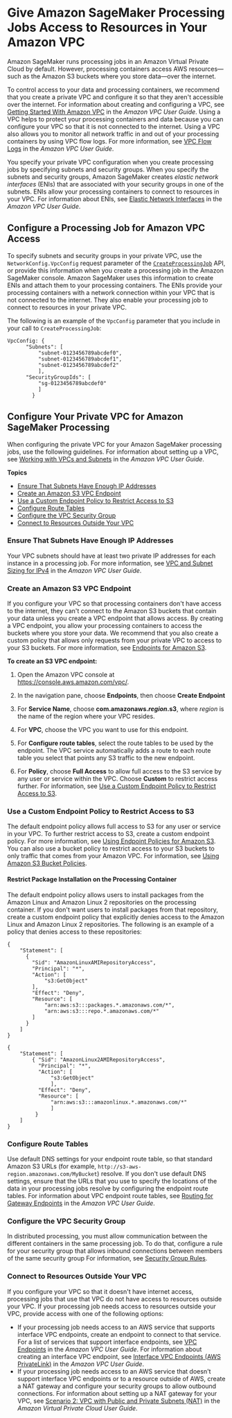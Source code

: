 # Give Amazon SageMaker Processing Jobs Access to Resources in Your Amazon VPC<a name="process-vpc"></a>

Amazon SageMaker runs processing jobs in an Amazon Virtual Private Cloud by default\. However, processing containers access AWS resources—such as the Amazon S3 buckets where you store data—over the internet\.

To control access to your data and processing containers, we recommend that you create a private VPC and configure it so that they aren't accessible over the internet\. For information about creating and configuring a VPC, see [Getting Started With Amazon VPC](https://docs.aws.amazon.com/AmazonVPC/latest/UserGuide/getting-started-ipv4.html) in the *Amazon VPC User Guide*\. Using a VPC helps to protect your processing containers and data because you can configure your VPC so that it is not connected to the internet\. Using a VPC also allows you to monitor all network traffic in and out of your processing containers by using VPC flow logs\. For more information, see [VPC Flow Logs](https://docs.aws.amazon.com/AmazonVPC/latest/UserGuide/flow-logs.html) in the *Amazon VPC User Guide*\.

You specify your private VPC configuration when you create processing jobs by specifying subnets and security groups\. When you specify the subnets and security groups, Amazon SageMaker creates *elastic network interfaces* \(ENIs\) that are associated with your security groups in one of the subnets\. ENIs allow your processing containers to connect to resources in your VPC\. For information about ENIs, see [Elastic Network Interfaces](https://docs.aws.amazon.com/AmazonVPC/latest/UserGuide/VPC_ElasticNetworkInterfaces.html) in the *Amazon VPC User Guide*\.

## Configure a Processing Job for Amazon VPC Access<a name="process-vpc-configure"></a>

To specify subnets and security groups in your private VPC, use the `NetworkConfig.VpcConfig` request parameter of the [ `CreateProcessingJob`](https://docs.aws.amazon.com/sagemaker/latest/APIReference/API_CreateProcessingJob.html) API, or provide this information when you create a processing job in the Amazon SageMaker console\. Amazon SageMaker uses this information to create ENIs and attach them to your processing containers\. The ENIs provide your processing containers with a network connection within your VPC that is not connected to the internet\. They also enable your processing job to connect to resources in your private VPC\.

The following is an example of the `VpcConfig` parameter that you include in your call to `CreateProcessingJob`:

```
VpcConfig: {
      "Subnets": [
          "subnet-0123456789abcdef0",
          "subnet-0123456789abcdef1",
          "subnet-0123456789abcdef2"
          ],
      "SecurityGroupIds": [
          "sg-0123456789abcdef0"
          ]
        }
```

## Configure Your Private VPC for Amazon SageMaker Processing<a name="process-vpc-vpc"></a>

When configuring the private VPC for your Amazon SageMaker processing jobs, use the following guidelines\. For information about setting up a VPC, see [Working with VPCs and Subnets](https://docs.aws.amazon.com/AmazonVPC/latest/UserGuide/working-with-vpcs.html) in the *Amazon VPC User Guide*\.

**Topics**
+ [Ensure That Subnets Have Enough IP Addresses](#process-vpc-ip)
+ [Create an Amazon S3 VPC Endpoint](#process-vpc-s3)
+ [Use a Custom Endpoint Policy to Restrict Access to S3](#process-vpc-policy)
+ [Configure Route Tables](#process-vpc-route-table)
+ [Configure the VPC Security Group](#process-vpc-groups)
+ [Connect to Resources Outside Your VPC](#process-vpc-nat)

### Ensure That Subnets Have Enough IP Addresses<a name="process-vpc-ip"></a>

Your VPC subnets should have at least two private IP addresses for each instance in a processing job\. For more information, see [VPC and Subnet Sizing for IPv4](https://docs.aws.amazon.com/AmazonVPC/latest/UserGuide/VPC_Subnets.html#vpc-sizing-ipv4) in the *Amazon VPC User Guide*\.

### Create an Amazon S3 VPC Endpoint<a name="process-vpc-s3"></a>

If you configure your VPC so that processing containers don't have access to the internet, they can't connect to the Amazon S3 buckets that contain your data unless you create a VPC endpoint that allows access\. By creating a VPC endpoint, you allow your processing containers to access the buckets where you store your data\. We recommend that you also create a custom policy that allows only requests from your private VPC to access to your S3 buckets\. For more information, see [Endpoints for Amazon S3](https://docs.aws.amazon.com/AmazonVPC/latest/UserGuide/vpc-endpoints-s3.html)\.

**To create an S3 VPC endpoint:**

1. Open the Amazon VPC console at [https://console\.aws\.amazon\.com/vpc/](https://console.aws.amazon.com/vpc/)\.

1. In the navigation pane, choose **Endpoints**, then choose **Create Endpoint**

1. For **Service Name**, choose **com\.amazonaws\.*region*\.s3**, where *region* is the name of the region where your VPC resides\.

1. For **VPC**, choose the VPC you want to use for this endpoint\.

1. For **Configure route tables**, select the route tables to be used by the endpoint\. The VPC service automatically adds a route to each route table you select that points any S3 traffic to the new endpoint\.

1. For **Policy**, choose **Full Access** to allow full access to the S3 service by any user or service within the VPC\. Choose **Custom** to restrict access further\. For information, see [Use a Custom Endpoint Policy to Restrict Access to S3](#process-vpc-policy)\.

### Use a Custom Endpoint Policy to Restrict Access to S3<a name="process-vpc-policy"></a>

The default endpoint policy allows full access to S3 for any user or service in your VPC\. To further restrict access to S3, create a custom endpoint policy\. For more information, see [Using Endpoint Policies for Amazon S3](https://docs.aws.amazon.com/vpc/latest/userguide/vpc-endpoints-s3.html#vpc-endpoints-policies-s3)\. You can also use a bucket policy to restrict access to your S3 buckets to only traffic that comes from your Amazon VPC\. For information, see [Using Amazon S3 Bucket Policies](https://docs.aws.amazon.com/vpc/latest/userguide/vpc-endpoints-s3.html#vpc-endpoints-s3-bucket-policies)\.

#### Restrict Package Installation on the Processing Container<a name="process-vpc-policy-repos"></a>

The default endpoint policy allows users to install packages from the Amazon Linux and Amazon Linux 2 repositories on the processing container\. If you don't want users to install packages from that repository, create a custom endpoint policy that explicitly denies access to the Amazon Linux and Amazon Linux 2 repositories\. The following is an example of a policy that denies access to these repositories:

```
{ 
    "Statement": [ 
      { 
        "Sid": "AmazonLinuxAMIRepositoryAccess",
        "Principal": "*",
        "Action": [ 
            "s3:GetObject" 
        ],
        "Effect": "Deny",
        "Resource": [
            "arn:aws:s3:::packages.*.amazonaws.com/*",
            "arn:aws:s3:::repo.*.amazonaws.com/*"
        ] 
      } 
    ] 
} 

{ 
    "Statement": [ 
        { "Sid": "AmazonLinux2AMIRepositoryAccess",
          "Principal": "*",
          "Action": [ 
              "s3:GetObject" 
              ],
          "Effect": "Deny",
          "Resource": [
              "arn:aws:s3:::amazonlinux.*.amazonaws.com/*" 
              ] 
         } 
    ] 
}
```

### Configure Route Tables<a name="process-vpc-route-table"></a>

Use default DNS settings for your endpoint route table, so that standard Amazon S3 URLs \(for example, `http://s3-aws-region.amazonaws.com/MyBucket`\) resolve\. If you don't use default DNS settings, ensure that the URLs that you use to specify the locations of the data in your processing jobs resolve by configuring the endpoint route tables\. For information about VPC endpoint route tables, see [Routing for Gateway Endpoints](https://docs.aws.amazon.com/AmazonVPC/latest/UserGuide/vpce-gateway.html#vpc-endpoints-routing) in the *Amazon VPC User Guide*\.

### Configure the VPC Security Group<a name="process-vpc-groups"></a>

In distributed processing, you must allow communication between the different containers in the same processing job\. To do that, configure a rule for your security group that allows inbound connections between members of the same security group For information, see [Security Group Rules](https://docs.aws.amazon.com/AmazonVPC/latest/UserGuide/VPC_SecurityGroups.html#SecurityGroupRules)\.

### Connect to Resources Outside Your VPC<a name="process-vpc-nat"></a>

If you configure your VPC so that it doesn't have internet access, processing jobs that use that VPC do not have access to resources outside your VPC\. If your processing job needs access to resources outside your VPC, provide access with one of the following options:
+ If your processing job needs access to an AWS service that supports interface VPC endpoints, create an endpoint to connect to that service\. For a list of services that support interface endpoints, see [VPC Endpoints](https://docs.aws.amazon.com/AmazonVPC/latest/UserGuide/vpc-endpoints.html) in the *Amazon VPC User Guide*\. For information about creating an interface VPC endpoint, see [Interface VPC Endpoints \(AWS PrivateLink\)](https://docs.aws.amazon.com/AmazonVPC/latest/UserGuide/vpce-interface.html) in the *Amazon VPC User Guide*\.
+ If your processing job needs access to an AWS service that doesn't support interface VPC endpoints or to a resource outside of AWS, create a NAT gateway and configure your security groups to allow outbound connections\. For information about setting up a NAT gateway for your VPC, see [Scenario 2: VPC with Public and Private Subnets \(NAT\)](https://docs.aws.amazon.com/AmazonVPC/latest/UserGuide/VPC_Scenario2.html) in the *Amazon Virtual Private Cloud User Guide*\.